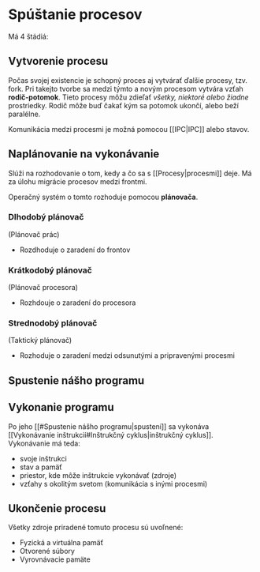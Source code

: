 # Spúštanie procesov

Má 4 štádiá:
## Vytvorenie procesu

Počas svojej existencie je schopný proces aj vytvárať ďalšie procesy, tzv. fork.
Pri takejto tvorbe sa medzi týmto a novým procesom vytvára vzťah **rodič-potomok**.
Tieto procesy môžu zdieľať _všetky, niektoré alebo žiadne_ prostriedky.
Rodič môže buď čakať kým sa potomok ukončí, alebo beží paralélne.

Komunikácia medzi procesmi je možná pomocou [[IPC|IPC]] alebo stavov.

## Naplánovanie na vykonávanie
Slúži na rozhodovanie o tom, kedy a čo sa s [[Procesy|procesmi]] deje.
Má za úlohu migrácie procesov medzi frontmi.

Operačný systém o tomto rozhoduje pomocou **plánovača**.

### Dlhodobý plánovač
(Plánovač prác)
- Rozdhoduje o zaradení do frontov
### Krátkodobý plánovač
(Plánovač procesora)
- Rozhdouje o zaradení do procesora
### Strednodobý plánovač
(Taktický plánovač)
- Rozhoduje o zaradení medzi odsunutými a pripravenými procesmi

## Spustenie nášho programu

## Vykonanie programu
Po jeho [[#Spustenie nášho programu|spustení]] sa vykonáva [[Vykonávanie inštrukcií#Inštrukčný cyklus|inštrukčný cyklus]].
Vykonávanie má teda:
- svoje inštrukci
- stav a pamäť
- priestor, kde môže inštrukcie vykonávať (zdroje)
- vzťahy s okolitým svetom (komunikácia s inými procesmi)

## Ukončenie procesu
Všetky zdroje priradené tomuto procesu sú uvoľnené:
- Fyzická a virtuálna pamäť
- Otvorené súbory
- Vyrovnávacie pamäte